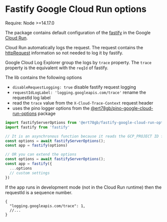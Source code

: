 # Fastify Google Cloud Run options

Require: Node >=14.17.0

The package contains default configuration of the [fastify](https://github.com/fastify/fastify) in the
Google [Cloud Run](https://cloud.google.com/run).

Cloud Run automatically logs the request. The request contains
the [httpRequest](https://cloud.google.com/logging/docs/reference/v2/rest/v2/LogEntry#httprequest) information so not
needed to log it by fastify.

Google Cloud Log Explorer group the logs by `trace` property. The `trace` property is the equivalent with the `reqId` of
fastify.

The lib contains the following options

- `disableRequestLogging: true` disable fastify request logging
- `requestIdLogLabel: 'logging.googleapis.com/trace'` rename the requestId log label
- read the `trace` value from the `X-Cloud-Trace-Context` request header
- uses the pino logger options from
	the [@ert78gb/pino-google-cloud-run-options](https://github.com/ert78gb/pino-google-cloud-run-options) package

```javascript
import fastifyServerOptions from '@ert78gb/fastify-google-cloud-run-options'
import fastify from 'fastify'

// It is an asynchronous function because it reads the GCP_PROJECT ID from the GCP metaserver 
const options = await fastifyServerOptions();
const app = fastify(options)

// OR you can extend the options
const options = await fastifyServerOptions();
const app = fastify({
  ...options
  // custom settings
})
```

If the app runs in development mode (not in the Cloud Run runtime) then the requestId is a sequence number. 
```json5
{
  "logging.googleapis.com/trace": 1,
  //...
}
```
